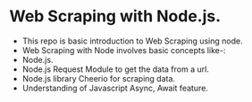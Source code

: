 # Web Scraping with Node.js.
- This repo is basic introduction to Web Scraping using node.
- Web Scraping with Node involves basic concepts like-:
- Node.js.
- Node.js Request Module to get the data from a url.
- Node.js library Cheerio for scraping data.
- Understanding of Javascript Async, Await feature.
